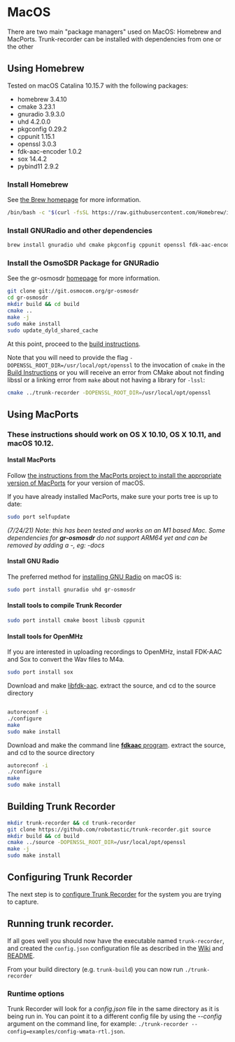 # MacOS
There are two main "package managers" used on MacOS: Homebrew and MacPorts. Trunk-recorder can be installed with dependencies from one or the other

## Using Homebrew
Tested on macOS Catalina 10.15.7 with the following packages:

- homebrew 3.4.10
- cmake 3.23.1
- gnuradio 3.9.3.0
- uhd 4.2.0.0
- pkgconfig 0.29.2
- cppunit 1.15.1
- openssl 3.0.3
- fdk-aac-encoder 1.0.2
- sox 14.4.2
- pybind11 2.9.2

### Install Homebrew
See [the Brew homepage](https://brew.sh) for more information.
```bash
/bin/bash -c "$(curl -fsSL https://raw.githubusercontent.com/Homebrew/install/master/install.sh)"
```

### Install GNURadio and other dependencies
```bash
brew install gnuradio uhd cmake pkgconfig cppunit openssl fdk-aac-encoder sox pybind11
```
### Install the OsmoSDR Package for GNURadio
See the gr-osmosdr [homepage](https://osmocom.org/projects/gr-osmosdr/wiki/GrOsmoSDR) for more information.
```bash
git clone git://git.osmocom.org/gr-osmosdr
cd gr-osmosdr
mkdir build && cd build
cmake ..
make -j
sudo make install
sudo update_dyld_shared_cache
```
At this point, proceed to the [build instructions](#building-trunk-recorder).

Note that you will need to provide the flag `-DOPENSSL_ROOT_DIR=/usr/local/opt/openssl` to the invocation of `cmake` in the [Build Instructions](https://github.com/robotastic/trunk-recorder/wiki/Building-Trunk-Recorder) or you will receive an error from CMake about not finding libssl or a linking error from `make` about not having a library for `-lssl`:
```bash
cmake ../trunk-recorder -DOPENSSL_ROOT_DIR=/usr/local/opt/openssl
```

## Using MacPorts
### These instructions should work on OS X 10.10, OS X 10.11, and macOS 10.12.

#### Install MacPorts 

Follow [the instructions from the MacPorts project to install the appropriate version of MacPorts](https://www.macports.org/install.php) for your version of macOS.

If you have already installed MacPorts, make sure your ports tree is up to date:
```bash
sudo port selfupdate
```

*(7/24/21) Note: this has been tested and works on an M1 based Mac. Some dependencies for **gr-osmosdr** do not support ARM64 yet and can be removed by adding a -, eg: -docs*

#### Install GNU Radio

The preferred method for [installing GNU Radio](http://gnuradio.org/redmine/projects/gnuradio/wiki/InstallingGR) on macOS is: 
 
```bash
sudo port install gnuradio uhd gr-osmosdr
```

#### Install tools to compile Trunk Recorder
```bash
sudo port install cmake boost libusb cppunit
```

#### Install tools for OpenMHz
If you are interested in uploading recordings to OpenMHz, install FDK-AAC and Sox  to convert the Wav files to M4a.
```bash
sudo port install sox
```

Download and make [libfdk-aac](https://github.com/mstorsjo/fdk-aac).
extract the source, and cd to the source directory

```bash

autoreconf -i
./configure
make
sudo make install
```

Download and make the command line [**fdkaac** program](https://github.com/nu774/fdkaac).
extract the source, and cd to the source directory
```bash
autoreconf -i
./configure
make
sudo make install
```

## Building Trunk Recorder
```bash
mkdir trunk-recorder && cd trunk-recorder
git clone https://github.com/robotastic/trunk-recorder.git source
mkdir build && cd build
cmake ../source -DOPENSSL_ROOT_DIR=/usr/local/opt/openssl
make -j
sudo make install
```

## Configuring Trunk Recorder

The next step is to [configure Trunk Recorder](CONFIGURE.md) for the system you are trying to capture.

## Running trunk recorder. 

If all goes well you should now have the executable named `trunk-recorder`, and created the `config.json` configuration file as described in the [Wiki](https://github.com/robotastic/trunk-recorder/wiki/Configuring-a-System) and [README](https://github.com/robotastic/trunk-recorder/blob/master/README.md#configure).

From your build directory (e.g. `trunk-build`) you can now run
`./trunk-recorder`

### Runtime options

Trunk Recorder will look for a *config.json* file in the same directory as it is being run in. You can point it to a different config file by using the *--config* argument on the command line, for example: `./trunk-recorder --config=examples/config-wmata-rtl.json`.
